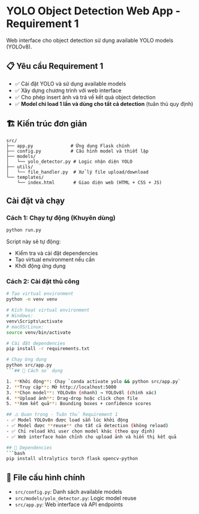 # YOLO Object Detection Web App - Requirement 1

Web interface cho object detection sử dụng available YOLO models (YOLOv8).

## 📋 Yêu cầu Requirement 1
- ✅ Cài đặt YOLO và sử dụng available models
- ✅ Xây dựng chương trình với web interface  
- ✅ Cho phép insert ảnh và trả về kết quả object detection
- ✅ **Model chỉ load 1 lần và dùng cho tất cả detection** (tuân thủ quy định)

## 🏗️ Kiến trúc đơn giản

```
src/
├── app.py              # Ứng dụng Flask chính
├── config.py           # Cấu hình model và thiết lập
├── models/
│   └── yolo_detector.py # Logic nhận diện YOLO
├── utils/
│   └── file_handler.py  # Xử lý file upload/download
└── templates/
    └── index.html       # Giao diện web (HTML + CSS + JS)
```

## Cài đặt và chạy

### Cách 1: Chạy tự động (Khuyên dùng)
```bash
python run.py
```
Script này sẽ tự động:
- Kiểm tra và cài đặt dependencies
- Tạo virtual environment nếu cần
- Khởi động ứng dụng

### Cách 2: Cài đặt thủ công
```bash
# Tạo virtual environment
python -m venv venv

# Kích hoạt virtual environment
# Windows:
venv\Scripts\activate
# macOS/Linux:
source venv/bin/activate

# Cài đặt dependencies
pip install -r requirements.txt

# Chạy ứng dụng
python src/app.py
```## 📱 Cách sử dụng

1. **Khởi động**: Chạy `conda activate yolo && python src/app.py`
2. **Truy cập**: Mở http://localhost:5000 
3. **Chọn model**: YOLOv8n (nhanh) → YOLOv8l (chính xác)
4. **Upload ảnh**: Drag-drop hoặc click chọn file
5. **Xem kết quả**: Bounding boxes + confidence scores

## ⚠️ Quan trọng - Tuân thủ Requirement 1
- ✅ Model YOLOv8n được load sẵn lúc khởi động
- ✅ Model được **reuse** cho tất cả detection (không reload)
- ✅ Chỉ reload khi user chọn model khác (theo quy định)
- ✅ Web interface hoàn chỉnh cho upload ảnh và hiển thị kết quả

## 💾 Dependencies
```bash
pip install ultralytics torch flask opencv-python
```

## 🔧 File cấu hình chính
- `src/config.py`: Danh sách available models
- `src/models/yolo_detector.py`: Logic model reuse  
- `src/app.py`: Web interface và API endpoints